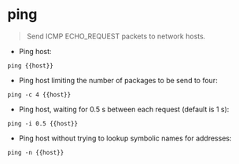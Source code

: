 # ping

> Send ICMP ECHO_REQUEST packets to network hosts.

- Ping host:

`ping {{host}}`

- Ping host limiting the number of packages to be send to four:

`ping -c 4 {{host}}`

- Ping host, waiting for 0.5 s between each request (default is 1 s):

`ping -i 0.5 {{host}}`

- Ping host without trying to lookup symbolic names for addresses:

`ping -n {{host}}`
